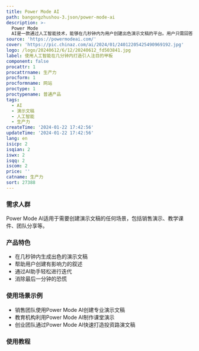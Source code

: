 ```yaml
---
title: Power Mode AI
path: bangongzhushou-3.json/power-mode-ai
description: >-
  Power Mode
  AI是一款通过人工智能技术，能够在几秒钟内为用户创建出色演示文稿的平台。用户只需回答几个问题，我们强大的AI构建器将在几秒钟内为您创建演示文稿。
source: 'https://powermodeai.com/'
cover: 'https://pic.chinaz.com/ai/2024/01/24012205425490969192.jpg'
logo: /logo/20240612/6/12/20240612_fd503841.jpg
label: 使用人工智能在几分钟内打造引人注目的甲板
component: false
procattr: 1
procattrname: 生产力
procform: 1
procformname: 网站
proctype: 1
proctypename: 普通产品
tags:
  - AI
  - 演示文稿
  - 人工智能
  - 生产力
createTime: '2024-01-22 17:42:56'
updateTime: '2024-01-22 17:42:56'
lang: en
isicp: 2
isqian: 2
iswx: 2
isqq: 2
iscom: 2
price: ''
catname: 生产力
sort: 27388
---
```




### 需求人群
Power Mode AI适用于需要创建演示文稿的任何场景，包括销售演示、教学课件、团队分享等。

### 产品特色
- 在几秒钟内生成出色的演示文稿
- 帮助用户创建有影响力的叙述
- 通过AI助手轻松进行迭代
- 消除最后一分钟的恐慌

### 使用场景示例
- 销售团队使用Power Mode AI创建专业演示文稿
- 教育机构利用Power Mode AI制作课堂演示
- 创业团队通过Power Mode AI快速打造投资路演文稿

### 使用教程


  
